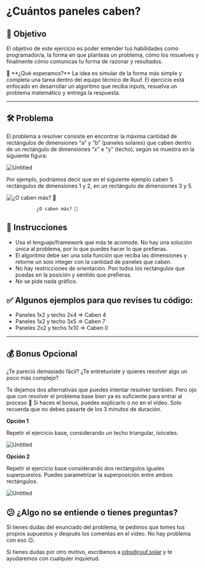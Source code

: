 # ¿Cuántos paneles caben?

## 🎯 Objetivo

El objetivo de este ejercicio es poder entender tus habilidades como programador/a, la forma en que planteas un problema, cómo los resuelves y finalmente cómo comunicas tu forma de razonar y resultados.

<aside>
🙂 **¿Qué esperamos?** La idea es simular de la forma más simple y completa una tarea dentro del equipo técnico de Ruuf. El ejercicio está enfocado en desarrollar un algoritmo que reciba inputs, resuelva un problema matemático y entrega la respuesta.

</aside>

---

## 🛠️ Problema

El problema a resolver consiste en encontrar la máxima cantidad de rectángulos de dimensiones “a” y “b” (paneles solares) que caben dentro de un rectángulo de dimensiones “x” e “y” (techo), según se muestra en la siguiente figura:

![Untitled](https://img.notionusercontent.com/s3/prod-files-secure%2F5fd840ef-599c-4be1-aeef-1ea8a114fce5%2F9dd7880a-77cd-4127-984b-00d26d5549bd%2FUntitled.png/size/w=480?exp=1743826326&sig=M0_nl2lXIaJk-wr7RkqKLNASCWiNU13Xuj_YRbiKudE&id=88757d0e-7edf-4fff-b493-0a4a0025e338&table=block)

Por ejemplo, podríamos decir que en el siguiente ejemplo caben 5 rectángulos de dimensiones 1 y 2, en un rectángulo de dimensiones 3 y 5.

![               ¿O caben más? 👀](https://img.notionusercontent.com/s3/prod-files-secure%2F5fd840ef-599c-4be1-aeef-1ea8a114fce5%2Ff2217992-2d65-47e2-9865-087d5dbbb978%2FUntitled.png/size/w=480?exp=1743826340&sig=EAyYbHAIZSpk5Ee1WdYbHyQYgMaoNOjQhM9Z1fqVVPY&id=8d87b35d-e0ee-4143-b22d-4b07b068cc41&table=block)

               ¿O caben más? 👀

## 📜 Instrucciones

- Usa el lenguaje/framework que más te acomode. No hay una solución única al problema, por lo que puedes hacer lo que prefieras.
- El algoritmo debe ser una sola función que reciba las dimensiones y retorne un solo integer con la cantidad de paneles que caben.
- No hay restricciones de orientación. Pon todos los rectángulos que puedas en la posición y sentido que prefieras.
- No se pide nada gráfico.

## ✅ Algunos ejemplos para que revises tu código:

- Paneles 1x2 y techo 2x4 ⇒ Caben 4
- Paneles 1x2 y techo 3x5 ⇒ Caben 7
- Paneles 2x2 y techo 1x10 ⇒ Caben 0

---

## 💰 Bonus Opcional

¿Te pareció demasiado fácil? ¿Te entretuviste y quieres resolver algo un poco más complejo?

Te dejamos dos alternativas que puedes intentar resolver también. Pero ojo que con resolver el problema base bien ya es suficiente para entrar al proceso 🙂 Si haces el bonus, puedes explicarlo o no en el video. Solo recuerda que no debes pasarte de los 3 minutos de duración.

**Opción 1**

Repetir el ejercicio base, considerando un techo triangular, isóceles.

![Untitled](https://img.notionusercontent.com/s3/prod-files-secure%2F5fd840ef-599c-4be1-aeef-1ea8a114fce5%2Fbf1e4651-277b-4a42-b9ea-b59fe177793b%2FUntitled.png/size/w=580?exp=1743826354&sig=WBCkMPy-ruuOCVf_jrkCAu8vTuG-bLc2dZJ9eeQfcp4&id=af2d8d30-8618-48bc-a582-b7ac7e6da677&table=block)

**Opción 2**

Repetir el ejercicio base considerando dos rectángulos iguales superpuestos. Puedes parametrizar la superposición entre ambos rectángulos.

![Untitled](https://img.notionusercontent.com/s3/prod-files-secure%2F5fd840ef-599c-4be1-aeef-1ea8a114fce5%2F2db5592c-1f8d-4fd4-abeb-09f3f856b429%2FUntitled.png/size/w=670?exp=1743826363&sig=IgslTi3Bvg5pv6W32ci2MfADO-tQL1oKnDA_BxeZ1pY&id=716f4de4-88e6-459b-97b3-1f72fbe892f1&table=block)

## 😕 ¿Algo no se entiende o tienes preguntas?

Si tienes dudas del enunciado del problema, te pedimos que tomes tus propios supuestos y después los comentas en el video. No hay problema con eso 😉.

Si tienes dudas por otro motivo, escríbenos a jobs@ruuf.solar y te ayudaremos con cualquier inquietud.